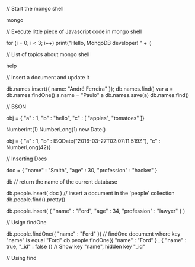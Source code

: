 // Start the mongo shell

mongo

// Execute little piece of Javascript code in mongo shell

for (i = 0; i < 3; i++) print("Hello, MongoDB developer! " + i)

// List of topics about mongo shell

help

// Insert a document and update it

db.names.insert({ name: "André Ferreira" });
db.names.find()
var a = db.names.findOne()
a.name = "Paulo"
a
db.names.save(a)
db.names.find()

// BSON

obj = { "a" : 1, "b" : "hello", "c" : [ "apples", "tomatoes" ]}

NumberInt(1)
NumberLong(1)
new Date()

obj = { "a" : 1, "b" : ISODate("2016-03-27T02:07:11.519Z"), "c" : NumberLong(42)}

// Inserting Docs

doc = { "name" : "Smith", "age" : 30, "profession" : "hacker" }

db      // return the name of the current database

db.people.insert( doc )     // insert a document in the 'people' collection
db.people.find().pretty()

db.people.insert( { "name" : "Ford", "age" : 34, "profession" : "lawyer" } )

// Usign findOne

db.people.findOne({ "name" : "Ford" })  // findOne document where key "name" is equal "Ford"
db.people.findOne({ "name" : "Ford" } , { "name" : true, "_id" : false }) // Show key "name", hidden key "_id"

// Using find
